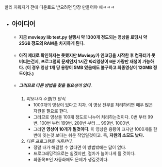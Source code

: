 빨리 지워지기 전에 다운로드 받으려면 당장 만들어야 해ㅋㅋㅋ


+ ## 아이디어
    + #### 지금 moviepy lib test.py 실행시 약 1300개 정도되는 영상을 로딩시 약 25GB 정도의 RAM을 차지하게 된다.
    + #### 아직 제대로 확인하지는 못했지만 Moviepy가 인코딩을 시작한 후 컴퓨터가 못버티는건지, 프로그램의 문제인지 1시간 짜리영상이 6분 가량만 재생이 가능하다. (이 경우 영상 1개 당 용량이 5MB 였음에도 불구하고 최종영상이 120MB 정도이다.)
    + ##### 그러므로 다른 방법을 찾을 필요성이 있다.
        1. _피보나치 수열(?) 방식._
            + 1000개의 영상이 있다고 치자. 이 영상 전부를 처리하려면 매우 많은 자원을 필요로 한다.
            + 그러므로 영상을 100개 정도로 나누어 처리하는것이다. 0번 부터 99번. 100번 부터 199번. 200번 부터 ... 999번. 1000번.
            + 그러면 **영상이 10개가 될것이다**. 이 영상은 용량이 크지만 1000개를 한번에 잇는것 보다는 쉬운 작업일것이고. 즉, **자원의 소모도 낮다.**
        2. _다른 프로그램을 이용한다._
            + 정말 내가 해결할 수 없다면 이 방법밖에는 답이 없다.
            + 프로그래밍적으로는 쉽겠지만, 절차가 늘어나게 될 것이다.
            + 최종목표인 자동화에도 문제가 생길것이다. 